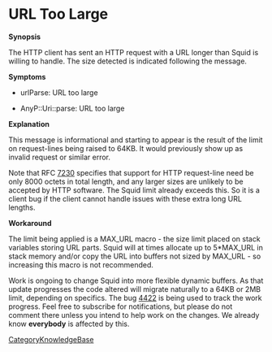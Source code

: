 # URL Too Large

**Synopsis**

The HTTP client has sent an HTTP request with a URL longer than Squid is
willing to handle. The size detected is indicated following the message.

**Symptoms**

  - urlParse: URL too large

  - AnyP::Uri::parse: URL too large

**Explanation**

This message is informational and starting to appear is the result of
the limit on request-lines being raised to 64KB. It would previously
show up as invalid request or similar error.

Note that RFC [7230](https://tools.ietf.org/rfc/rfc7230#) specifies that
support for HTTP request-line need be only 8000 octets in total length,
and any larger sizes are unlikely to be accepted by HTTP software. The
Squid limit already exceeds this. So it is a client bug if the client
cannot handle issues with these extra long URL lengths.

**Workaround**

The limit being applied is a MAX\_URL macro - the size limit placed on
stack variables storing URL parts. Squid will at times allocate up to
5\*MAX\_URL in stack memory and/or copy the URL into buffers not sized
by MAX\_URL - so increasing this macro is not recommended.

Work is ongoing to change Squid into more flexible dynamic buffers. As
that update progresses the code altered will migrate naturally to a 64KB
or 2MB limit, depending on specifics. The bug
[4422](https://bugs.squid-cache.org/show_bug.cgi?id=4422#) is being used
to track the work progress. Feel free to subscribe for notifications,
but please do not comment there unless you intend to help work on the
changes. We already know **everybody** is affected by this.

[CategoryKnowledgeBase](https://wiki.squid-cache.org/KnowledgeBase/UrlTooLarge/CategoryKnowledgeBase#)
